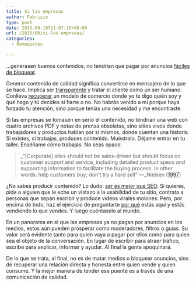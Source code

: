```yaml
---
title: Si las empresas
author: Fabrizio
type: post
date: 2015-09-19T11:07:10+00:00
url: /2015/09/si-las-empresas/
categories:
  - Remoquetes

---
```

&#8230;generasen buenos contenidos, no tendrían que pagar por anuncios <a href="https://en.wikipedia.org/wiki/Ad_blocking" target="_blank">fáciles de bloquear</a>.

Generar contenido de calidad significa convertirse en mensajero de lo que se hace. Implica ser <a href="https://www.groovehq.com/blog/transparent-blogs" target="_blank">transparente</a> y tratar el cliente como un ser humano. Conlleva <a href="https://books.google.es/books?id=AWikSAjglCkC&lpg=PA17&ots=-WV03B4nh6&dq=medieval%20commerce%20values%20honesty&pg=PA16#v=onepage&q&f=false" target="_blank">recuperar</a> un modelo de comercio donde yo te digo quién soy y qué hago y tú decides si fiarte o no. No habrás venido a mí porque haya forzado tu atención, sino porque tenías una necesidad y me encontraste.

Si las empresas se tomasen en serio el contenido, no tendrían una web con cuatro archivos PDF y notas de prensa obsoletas, sino sitios vivos donde trabajadores y productos hablan por sí mismos, donde cuentan una historia. Si existes, si trabajas, produces contenido. Muéstralo. Déjame entrar en tu taller. Enséñame cómo trabajas. No seas opaco.

> _&#8220;[Corporate] sites should not be sales-driven but should focus on customer support and service, including detailed product specs and supporting information to facilitate the buying process. In other words: help customers buy; don&#8217;t try a hard sell&#8221; —_Nielsen ([1997][1])

¿No sabes producir contenido? Lo dudo: [ser es mejor que SEO][2]. Si quieres, pide a alguien que le eche un vistazo a la usabilidad de tu sitio, contrata a personas que sepan escribir y produce vídeos virales molones. Pero, por encima de todo, haz el ejercicio de preguntarte <a href="https://www.youtube.com/watch?v=sioZd3AxmnE" target="_blank">por qué</a> estás aquí y estás vendiendo lo que vendes. Y luego cuéntaselo al mundo.

En un panorama en el que las empresas ya no pagan por anuncios en los medios, estos aún pueden prosperar como moderadores, filtros o guías. Su valor será evidente tanto para quien vaya a pagar por ellos como para quien sea el objeto de la conversación. En lugar de escribir para atraer tráfico, escribe para explicar, informar y ayudar. Al final la gente apoquinará.

De lo que se trata, al final, no es de matar medios o bloquear anuncios, sino de recuperar una relación directa y honesta entre quien vende y quien consume. Y la mejor manera de tender ese puente es a través de una comunicación de calidad.

 [1]: http://www.nngroup.com/articles/why-advertising-doesnt-work-on-the-web/
 [2]: http://remoquete.com/2015/04/ser-es-mejor-que-seo/